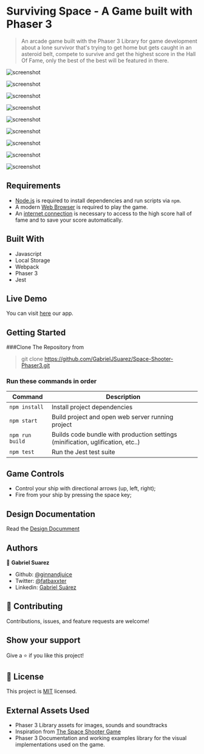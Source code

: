 # Surviving Space - A Game built with Phaser 3

> An arcade game built with the Phaser 3 Library for game development about a lone survivor that's trying to get home but gets caught in an asteroid belt, compete to survive and get the highest score in the Hall Of Fame,  only the best of the best will be featured in there.

![screenshot](./mainScreen.png)

![screenshot](./optionScreen.png)

![screenshot](./creditsScreen.png)

![screenshot](./highScoreScreen.png)

![screenshot](./gameScreen.png)

![screenshot](./gameMovement.png)

![screenshot](./enemiesScreen.png)

![screenshot](./destroyScreen.png)

![screenshot](./gameOverScreen.png)

## Requirements

- [Node.js](https://nodejs.org) is required to install dependencies and run scripts via `npm`.
- A modern [Web Browser](https://google.com) is required to play the game.
- An [internet connection]() is necessary to access to the high score hall of fame and to save your score automatically.

## Built With

- Javascript
- Local Storage
- Webpack
- Phaser 3
- Jest

## Live Demo

You can visit [here](https://gabrieljsuarez.github.io/Space-Shooter-Phaser3/) our app.

## Getting Started

###Clone The Repository from

>git clone https://github.com/GabrielJSuarez/Space-Shooter-Phaser3.git 

### Run these commands in order

| Command | Description |
|---------|-------------|
| `npm install` | Install project dependencies |
| `npm start` | Build project and open web server running project |
| `npm run build` | Builds code bundle with production settings (minification, uglification, etc..) |
| `npm test` | Run the Jest test suite |


## Game Controls

- Control your ship with directional arrows (up, left, right);
- Fire from your ship by pressing the space key;

## Design Documentation

Read the [Design Documment]()

## Authors

👤 **Gabriel Suarez**
- Github: [@ginnandjuice](https://github.com/ginnandjuice)
- Twitter: [@fatbaxxter](https://twitter.com/fatbaxxter)
- Linkedin: [Gabriel Suárez](https://www.linkedin.com/in/gabriel-ginn-suarez/)


## 🤝 Contributing

Contributions, issues, and feature requests are welcome!

## Show your support

Give a ⭐️ if you like this project!

## 📝 License

This project is [MIT](https://github.com/alexisbec/JS-ToDoList/blob/development/LICENSE) licensed.

## External Assets Used

- Phaser 3 Library assets for images, sounds and soundtracks
- Inspiration from [The Space Shooter Game](https://learn.yorkcs.com/category/tutorials/gamedev/phaser-3/build-a-space-shooter-with-phaser-3/)
- Phaser 3 Documentation and working examples library for the visual implementations used on the game.
